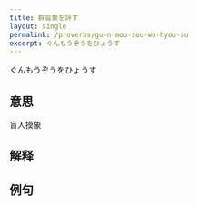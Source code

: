 ```yaml
---
title: 群盲象を評す
layout: single
permalink: /proverbs/gu-n-mou-zou-wo-hyou-su
excerpt: ぐんもうぞうをひょうす
---
```


ぐんもうぞうをひょうす

## 意思

盲人摸象

## 解释

## 例句


